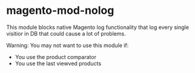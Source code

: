 magento-mod-nolog
=================

This module blocks native Magento log functionality that log every single visitior in DB that could cause a lot of problems.

Warning:
You may not want to use this module if:
- You use the product comparator
- You use the last viewved products
